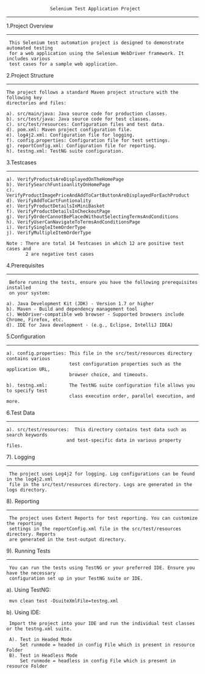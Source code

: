                     Selenium Test Application Project 

----------------------------------------------------------------------------------------------

1.Project Overview
___________________

     This Selenium test automation project is designed to demonstrate automated testing
     for a web application using the Selenium WebDriver framework. It includes various 
     test cases for a sample web application.

2.Project Structure
____________________

	The project follows a standard Maven project structure with the following key 
	directories and files:

	a). src/main/java: Java source code for production classes.
	b). src/test/java: Java source code for test classes.
	c). src/test/resources: Configuration files and test data.
	d). pom.xml: Maven project configuration file.
	e). log4j2.xml: Configuration file for logging.
	f). config.properties: Configuration file for test settings.
	g). reportConfig.xml: Configuration file for reporting.
	h). testng.xml: TestNG suite configuration.



3.Testcases
_______________________________

	a). VerifyProductsAreDisplayedOnTheHomePage
	b). VerifySearchFuntioanlityOnHomePage
	c). VerifyProductImagePriceAndAddToCartButtonAreDisplayedForEachProduct
	d). VerifyAddToCartFuntionality
	e). VerifyProductDetailsInMiniBasket
	f). VerifyProductDetailsInCheckoutPage
	g). VerifyOrderCannotBePlacedWithoutSelectingTermsAndConditions
	h). VerifyUserCanNavigateToTermsAndConditionsPage
	i). VerifySingleItemOrderType
	j). VerifyMultipleItemOrderType

	Note : There are total 14 Testcases in which 12 are positive test cases and 
	       2 are negative test cases
	   

4.Prerequisites
________________

	 Before running the tests, ensure you have the following prerequisites installed
	 on your system:

	a). Java Development Kit (JDK) - Version 1.7 or higher
	b). Maven - Build and dependency management tool
	c). WebDriver-compatible web browser - Supported browsers include Chrome, Firefox, etc.
	d). IDE for Java development - (e.g., Eclipse, IntelliJ IDEA)

5.Configuration
________________

    a). config.properties: This file in the src/test/resources directory contains various
                           test configuration properties such as the application URL, 
                           browser choice, and timeouts.

    b). testng.xml:        The TestNG suite configuration file allows you to specify test
					       class execution order, parallel execution, and more.

6.Test Data
____________

    a). src/test/resources:  This directory contains test data such as search keywords 
                          and test-specific data in various property files.
                         
7). Logging
____________

     The project uses Log4j2 for logging. Log configurations can be found in the log4j2.xml
     file in the src/test/resources directory. Logs are generated in the logs directory.

8). Reporting
_______________

     The project uses Extent Reports for test reporting. You can customize the reporting
     settings in the reportConfig.xml file in the src/test/resources directory. Reports 
     are generated in the test-output directory.
     
9). Running Tests
__________________

     You can run the tests using TestNG or your preferred IDE. Ensure you have the necessary
     configuration set up in your TestNG suite or IDE.

a). Using TestNG:

     mvn clean test -DsuiteXmlFile=testng.xml
     
b). Using IDE:

	 Import the project into your IDE and run the individual test classes or the testng.xml suite.
	 
	 A). Test in Headed Mode
	 	 Set runmode = headed in config File which is present in resource Folder
	 B). Test in Headless Mode
	 	 Set runmode = headless in config File which is present in resource Folder
